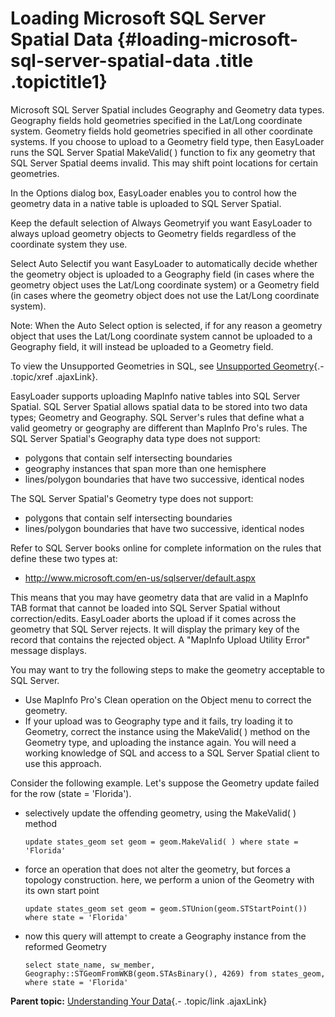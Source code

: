 Loading Microsoft SQL Server Spatial Data {#loading-microsoft-sql-server-spatial-data .title .topictitle1}
=========================================

<div class="body conbody">

Microsoft SQL Server Spatial includes Geography and Geometry data types. Geography fields hold geometries specified in the Lat/Long coordinate system. Geometry fields hold geometries specified in all other coordinate systems. If you choose to upload to a Geometry field type, then EasyLoader runs the SQL Server Spatial MakeValid( ) function to fix any geometry that SQL Server Spatial deems invalid. This may shift point locations for certain geometries.

In the <span class="keyword wintitle">Options</span> dialog box, EasyLoader enables you to control how the geometry data in a native table is uploaded to SQL Server Spatial.

Keep the default selection of <span class="ph uicontrol">Always Geometry</span>if you want EasyLoader to always upload geometry objects to Geometry fields regardless of the coordinate system they use.

Select <span class="ph uicontrol">Auto Select</span>if you want EasyLoader to automatically decide whether the geometry object is uploaded to a Geography field (in cases where the geometry object uses the Lat/Long coordinate system) or a Geometry field (in cases where the geometry object does not use the Lat/Long coordinate system).

<div class="note note">

<span class="notetitle">Note:</span> When the Auto Select option is selected, if for any reason a geometry object that uses the Lat/Long coordinate system cannot be uploaded to a Geography field, it will instead be uploaded to a Geometry field.

</div>

To view the Unsupported Geometries in SQL, see [Unsupported Geometry](guide/unsupportedgeometry.html){.- .topic/xref .ajaxLink}.

EasyLoader supports uploading MapInfo native tables into SQL Server Spatial. SQL Server Spatial allows spatial data to be stored into two data types; Geometry and Geography. SQL Server's rules that define what a valid geometry or geography are different than MapInfo Pro's rules. The SQL Server Spatial's Geography data type does not support:

-   polygons that contain self intersecting boundaries
-   geography instances that span more than one hemisphere
-   lines/polygon boundaries that have two successive, identical nodes

The SQL Server Spatial's Geometry type does not support:

-   polygons that contain self intersecting boundaries
-   lines/polygon boundaries that have two successive, identical nodes

Refer to SQL Server books online for complete information on the rules that define these two types at:

-   <http://www.microsoft.com/en-us/sqlserver/default.aspx>

This means that you may have geometry data that are valid in a MapInfo TAB format that cannot be loaded into SQL Server Spatial without correction/edits. EasyLoader aborts the upload if it comes across the geometry that SQL Server rejects. It will display the primary key of the record that contains the rejected object. A "MapInfo Upload Utility Error" message displays.

You may want to try the following steps to make the geometry acceptable to SQL Server.

-   Use MapInfo Pro's <span class="ph uicontrol">Clean</span> operation on the <span class="ph uicontrol">Object</span> menu to correct the geometry.
-   If your upload was to Geography type and it fails, try loading it to Geometry, correct the instance using the MakeValid( ) method on the Geometry type, and uploading the instance again. You will need a working knowledge of SQL and access to a SQL Server Spatial client to use this approach.

Consider the following example. Let's suppose the Geometry update failed for the row (state = 'Florida').

-   selectively update the offending geometry, using the MakeValid( ) method

    ``` {.pre .codeblock}
    update states_geom set geom = geom.MakeValid( ) where state = 'Florida'
    ```

-   force an operation that does not alter the geometry, but forces a topology construction. here, we perform a union of the Geometry with its own start point

    ``` {.pre .codeblock}
    update states_geom set geom = geom.STUnion(geom.STStartPoint()) where state = 'Florida'
    ```

-   now this query will attempt to create a Geography instance from the reformed Geometry

    ``` {.pre .codeblock}
    select state_name, sw_member, Geography::STGeomFromWKB(geom.STAsBinary(), 4269) from states_geom, where state = 'Florida'
    ```

</div>

<div class="related-links" functx="http://www.functx.com">

<div class="related-links-title">

</div>

<div class="familylinks">

<div class="parentlink">

**Parent topic:** [Understanding Your Data](guide/../guide/understandingyourdata.html){.- .topic/link .ajaxLink}

</div>

</div>

</div>
